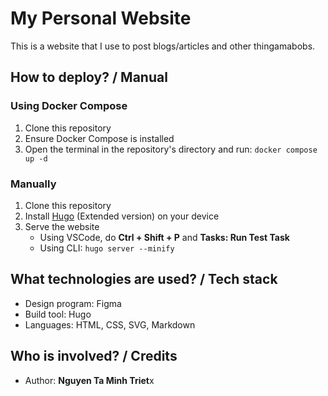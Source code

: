 # My Personal Website

This is a website that I use to post blogs/articles and other thingamabobs.

## How to deploy? / Manual

### Using Docker Compose

1. Clone this repository
2. Ensure Docker Compose is installed
3. Open the terminal in the repository's directory and run: `docker compose up -d`

### Manually

1. Clone this repository
2. Install [Hugo](https://gohugo.io) (Extended version) on your device
3. Serve the website
	- Using VSCode, do **Ctrl + Shift + P** and **Tasks: Run Test Task**
	- Using CLI: `hugo server --minify`

## What technologies are used? / Tech stack

- Design program: Figma
- Build tool: Hugo
- Languages: HTML, CSS, SVG, Markdown

## Who is involved? / Credits

- Author: **Nguyen Ta Minh Triet**x
